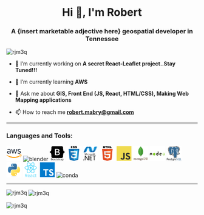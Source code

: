
<h1 align="center">Hi 👋, I'm Robert</h1>
<h3 align="center">A {insert marketable adjective here} geospatial developer in Tennessee</h3>


<p align="left"> <img src="https://komarev.com/ghpvc/?username=rjm3q&label=Snoopers/Poopers&color=dd502c&style=flat" alt="rjm3q" /> </p>

- 🔭 I’m currently working on **A secret React-Leaflet project..Stay Tuned!!!**

- 🌱 I’m currently learning **AWS**

- 💬 Ask me about **GIS, Front End (JS, React, HTML/CSS), Making Web Mapping applications**

- 📫 How to reach me **robert.mabry@gmail.com**

---

<h3 align="left">Languages and Tools:</h3>
<p align="left"> 
  <img src="https://raw.githubusercontent.com/devicons/devicon/master/icons/amazonwebservices/amazonwebservices-original-wordmark.svg" alt="aws" width="40" height="40" style="padding-right:10"/> 
  <img src="https://download.blender.org/branding/community/blender_community_badge_white.svg" alt="blender" width="40" height="40" style="padding-right:10"/>
  <img src="https://raw.githubusercontent.com/devicons/devicon/master/icons/bootstrap/bootstrap-plain-wordmark.svg" alt="bootstrap" width="40" height="40" style="padding-right:10"/>
  <img src="https://raw.githubusercontent.com/devicons/devicon/master/icons/css3/css3-original-wordmark.svg" alt="css3" width="40" height="40" style="padding-right:10"/> </a> 
  <img src="https://raw.githubusercontent.com/devicons/devicon/master/icons/dot-net/dot-net-original-wordmark.svg" alt="dotnet" width="40" height="40" style="padding-right:10"/>
  <img src="https://raw.githubusercontent.com/devicons/devicon/master/icons/html5/html5-original-wordmark.svg" alt="html5" width="40" height="40" style="padding-right:10"/>
  <img src="https://raw.githubusercontent.com/devicons/devicon/master/icons/javascript/javascript-original.svg" alt="javascript" width="40" height="40" style="padding-right:10"/>
  <img src="https://raw.githubusercontent.com/devicons/devicon/master/icons/mongodb/mongodb-original-wordmark.svg" alt="mongodb" width="40" height="40" style="padding-right:10"/>
  <img src="https://raw.githubusercontent.com/devicons/devicon/master/icons/nodejs/nodejs-original-wordmark.svg" alt="nodejs" width="40" height="40" style="padding-right:10"/>
  <img src="https://raw.githubusercontent.com/devicons/devicon/master/icons/postgresql/postgresql-original-wordmark.svg" alt="postgresql" width="40" height="40" style="padding-right:10"/>
  <img src="https://raw.githubusercontent.com/devicons/devicon/master/icons/python/python-original.svg" alt="python" width="40" height="40" style="padding-right:10"/>
  <img src="https://raw.githubusercontent.com/devicons/devicon/master/icons/react/react-original-wordmark.svg" alt="react" width="40" height="40" style="padding-right:10"/>
  <img src="https://raw.githubusercontent.com/devicons/devicon/master/icons/typescript/typescript-original.svg" alt="typescript" width="40" height="40" style="padding-right:10"/>
  <img src="https://cdn.jsdelivr.net/gh/devicons/devicon/icons/anaconda/anaconda-original-wordmark.svg" alt="conda" width="40" height="40" style="padding-right:10"/>
</p>

---
<p><img align="left" src="https://github-readme-stats.vercel.app/api/top-langs?username=rjm3q&show_icons=true&theme=tokyonight&locale=en&layout=compact" alt="rjm3q" /></p>

<p>&nbsp;<img align="center" src="https://github-readme-stats.vercel.app/api?username=rjm3q&show_icons=true&theme=tokyonight&locale=en" alt="rjm3q" /></p>

<p><img align="center" src="https://github-readme-streak-stats.herokuapp.com/?user=rjm3q&theme=dark" alt="rjm3q" /></p>
